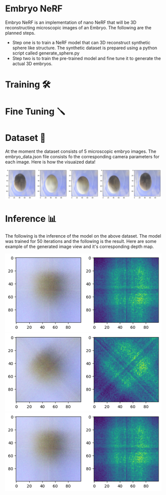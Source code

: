 # Embryo NeRF 
Embryo NeRF is an implementation of nano NeRF that will be 3D reconstructing microscopic images of an Embryo. The following are the planned steps.
- Step one is to train a NeRF model that can 3D reconstruct synthetic sphere like structure. The synthetic dataset is prepared using a python script called generate_sphere.py
- Step two is to train the pre-trained model and fine tune it to generate the actual 3D embryos.

# Training 🛠️

# Fine Tuning 🪛

# Dataset 📁
At the moment the dataset consists of 5 microscopic embryo images. The embryo_data.json file consists fo the corresponding camera parameters for each image. Here is how the visuaized data!
<div style="">
<img src="./assets/embryo_nerf_dataset.png">
</div>

# Inference 📊
The following is the inference of the model on the above dataset. The model was trained for 50 iterations and the following is the result.
Here are some example of the generated image view and it's corresponding depth map.

<div>
<img src="./assets/embryo_nerf_results.png">
<img src="./assets/embryo_nerf_results1.png">
<img src="./assets/embryo_nerf_results2.png">
</div>


